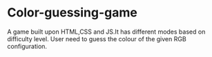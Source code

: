 # Color-guessing-game
A game built upon HTML,CSS and JS.It has different modes based on difficulty level. User need to guess the colour of the given RGB configuration.
